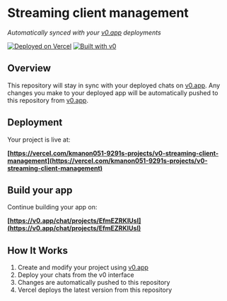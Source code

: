 # Streaming client management

*Automatically synced with your [v0.app](https://v0.app) deployments*

[![Deployed on Vercel](https://img.shields.io/badge/Deployed%20on-Vercel-black?style=for-the-badge&logo=vercel)](https://vercel.com/kmanon051-9291s-projects/v0-streaming-client-management)
[![Built with v0](https://img.shields.io/badge/Built%20with-v0.app-black?style=for-the-badge)](https://v0.app/chat/projects/EfmEZRKIUsI)

## Overview

This repository will stay in sync with your deployed chats on [v0.app](https://v0.app).
Any changes you make to your deployed app will be automatically pushed to this repository from [v0.app](https://v0.app).

## Deployment

Your project is live at:

**[https://vercel.com/kmanon051-9291s-projects/v0-streaming-client-management](https://vercel.com/kmanon051-9291s-projects/v0-streaming-client-management)**

## Build your app

Continue building your app on:

**[https://v0.app/chat/projects/EfmEZRKIUsI](https://v0.app/chat/projects/EfmEZRKIUsI)**

## How It Works

1. Create and modify your project using [v0.app](https://v0.app)
2. Deploy your chats from the v0 interface
3. Changes are automatically pushed to this repository
4. Vercel deploys the latest version from this repository
